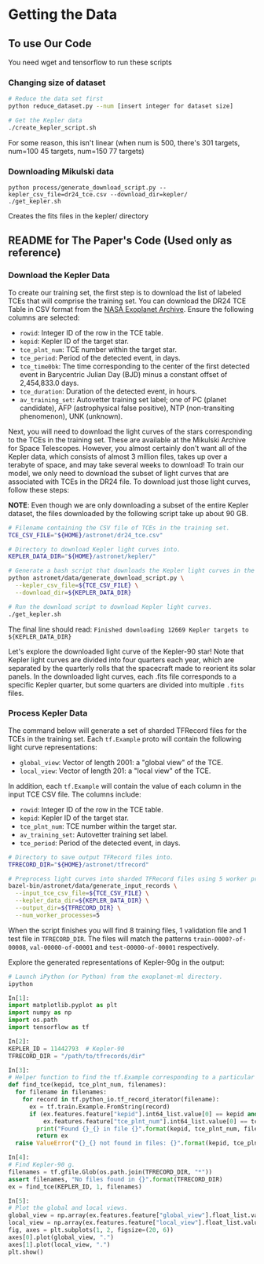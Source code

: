 # Getting the Data
## To use Our Code
You need wget and tensorflow to run these scripts
### Changing size of dataset
```sh
# Reduce the data set first
python reduce_dataset.py --num [insert integer for dataset size]

# Get the Kepler data
./create_kepler_script.sh

```
For some reason, this isn't linear (when num is 500, there's 301 targets, num=100 45 targets, num=150 77 targets)

### Downloading Mikulski data
```
python process/generate_download_script.py --kepler_csv_file=dr24_tce.csv --download_dir=kepler/
./get_kepler.sh
```
Creates the fits files in the kepler/ directory


## README for The Paper's Code (Used only as reference)

### Download the Kepler Data
To create our training set, the first step is to download the list of labeled TCEs that will comprise the training set. You can download the DR24 TCE Table in CSV format from the [NASA Exoplanet Archive](https://exoplanetarchive.ipac.caltech.edu/cgi-bin/TblView/nph-tblView?app=ExoTbls&config=q1_q17_dr24_tce). Ensure the following columns are selected:

- `rowid`: Integer ID of the row in the TCE table.
- `kepid`: Kepler ID of the target star.
- `tce_plnt_num`: TCE number within the target star.
- `tce_period`: Period of the detected event, in days.
- `tce_time0bk`: The time corresponding to the center of the first detected event in Barycentric Julian Day (BJD) minus a constant offset of 2,454,833.0 days.
- `tce_duration`: Duration of the detected event, in hours.
- `av_training_set`: Autovetter training set label; one of PC (planet candidate), AFP (astrophysical false positive), NTP (non-transiting phenomenon), UNK (unknown).

Next, you will need to download the light curves of the stars corresponding to the TCEs in the training set. These are available at the Mikulski Archive for Space Telescopes. However, you almost certainly don't want all of the Kepler data, which consists of almost 3 million files, takes up over a terabyte of space, and may take several weeks to download! To train our model, we only need to download the subset of light curves that are associated with TCEs in the DR24 file. To download just those light curves, follow these steps:

**NOTE**: Even though we are only downloading a subset of the entire Kepler dataset, the files downloaded by the following script take up about 90 GB.

```sh
# Filename containing the CSV file of TCEs in the training set.
TCE_CSV_FILE="${HOME}/astronet/dr24_tce.csv"

# Directory to download Kepler light curves into.
KEPLER_DATA_DIR="${HOME}/astronet/kepler/"

# Generate a bash script that downloads the Kepler light curves in the training set.
python astronet/data/generate_download_script.py \
  --kepler_csv_file=${TCE_CSV_FILE} \
  --download_dir=${KEPLER_DATA_DIR}

# Run the download script to download Kepler light curves.
./get_kepler.sh
```
The final line should read: `Finished downloading 12669 Kepler targets to ${KEPLER_DATA_DIR}`


Let's explore the downloaded light curve of the Kepler-90 star! Note that Kepler light curves are divided into four quarters each year, which are separated by the quarterly rolls that the spacecraft made to reorient its solar panels. In the downloaded light curves, each .fits file corresponds to a specific Kepler quarter, but some quarters are divided into multiple `.fits` files.

### Process Kepler Data
The command below will generate a set of sharded TFRecord files for the TCEs in the training set. Each `tf.Example` proto will contain the following light curve representations:

- `global_view`: Vector of length 2001: a "global view" of the TCE.
- `local_view`: Vector of length 201: a "local view" of the TCE.

In addition, each `tf.Example` will contain the value of each column in the input TCE CSV file. The columns include:

- `rowid`: Integer ID of the row in the TCE table.
- `kepid`: Kepler ID of the target star.
- `tce_plnt_num`: TCE number within the target star.
- `av_training_set`: Autovetter training set label.
- `tce_period`: Period of the detected event, in days.

```sh
# Directory to save output TFRecord files into.
TFRECORD_DIR="${HOME}/astronet/tfrecord"

# Preprocess light curves into sharded TFRecord files using 5 worker processes.
bazel-bin/astronet/data/generate_input_records \
  --input_tce_csv_file=${TCE_CSV_FILE} \
  --kepler_data_dir=${KEPLER_DATA_DIR} \
  --output_dir=${TFRECORD_DIR} \
  --num_worker_processes=5
```

When the script finishes you will find 8 training files, 1 validation file and 1 test file in `TFRECORD_DIR`. The files will match the patterns `train-0000?-of-00008`, `val-00000-of-00001` and `test-00000-of-00001` respectively.

Explore the generated representations of Kepler-90g in the output:

```python
# Launch iPython (or Python) from the exoplanet-ml directory.
ipython

In[1]:
import matplotlib.pyplot as plt
import numpy as np
import os.path
import tensorflow as tf

In[2]:
KEPLER_ID = 11442793  # Kepler-90
TFRECORD_DIR = "/path/to/tfrecords/dir"

In[3]:
# Helper function to find the tf.Example corresponding to a particular TCE.
def find_tce(kepid, tce_plnt_num, filenames):
  for filename in filenames:
    for record in tf.python_io.tf_record_iterator(filename):
      ex = tf.train.Example.FromString(record)
      if (ex.features.feature["kepid"].int64_list.value[0] == kepid and
          ex.features.feature["tce_plnt_num"].int64_list.value[0] == tce_plnt_num):
        print("Found {}_{} in file {}".format(kepid, tce_plnt_num, filename))
        return ex
  raise ValueError("{}_{} not found in files: {}".format(kepid, tce_plnt_num, filenames))

In[4]:
# Find Kepler-90 g.
filenames = tf.gfile.Glob(os.path.join(TFRECORD_DIR, "*"))
assert filenames, "No files found in {}".format(TFRECORD_DIR)
ex = find_tce(KEPLER_ID, 1, filenames)

In[5]:
# Plot the global and local views.
global_view = np.array(ex.features.feature["global_view"].float_list.value)
local_view = np.array(ex.features.feature["local_view"].float_list.value)
fig, axes = plt.subplots(1, 2, figsize=(20, 6))
axes[0].plot(global_view, ".")
axes[1].plot(local_view, ".")
plt.show()
```

